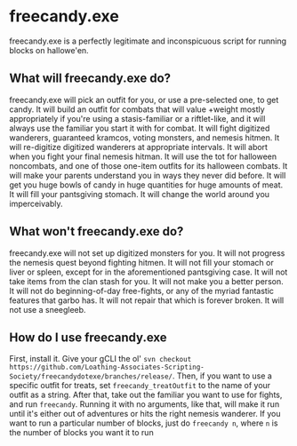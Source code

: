 # freecandy.exe
freecandy.exe is a perfectly legitimate and inconspicuous script for running blocks on hallowe'en.

## What will freecandy.exe do?
freecandy.exe will pick an outfit for you, or use a pre-selected one, to get candy. It will build an outfit for combats that will value +weight mostly appropriately if you're using a stasis-familiar or a riftlet-like, and it will always use the familiar you start it with for combat. It will fight digitized wanderers, guaranteed kramcos, voting monsters, and nemesis hitmen. It will re-digitize digitized wanderers at appropriate intervals. It will abort when you fight your final nemesis hitman. It will use the tot for halloween noncombats, and one of those one-item outfits for its halloween combats. It will make your parents understand you in ways they never did before. It will get you huge bowls of candy in huge quantities for huge amounts of meat. It will fill your pantsgiving stomach. It will change the world around you imperceivably.

## What won't freecandy.exe do?
freecandy.exe will not set up digitized monsters for you. It will not progress the nemesis quest beyond fighting hitmen. It will not fill your stomach or liver or spleen, except for in the aforementioned pantsgiving case. It will not take items from the clan stash for you. It will not make you a better person. It will not do beginning-of-day free-fights, or any of the myriad fantastic features that garbo has. It will not repair that which is forever broken. It will not use a sneegleeb.

## How do I use freecandy.exe
First, install it. Give your gCLI the ol' `svn checkout https://github.com/Loathing-Associates-Scripting-Society/freecandydotexe/branches/release/`. Then, if you want to use a specific outfit for treats, set `freecandy_treatOutfit` to the name of your outfit as a string. After that, take out the familiar you want to use for fights, and run `freecandy`. Running it with no arguments, like that, will make it run until it's either out of adventures or hits the right nemesis wanderer. If you want to run a particular number of blocks, just do `freecandy n`, where `n` is the number of blocks you want it to run
